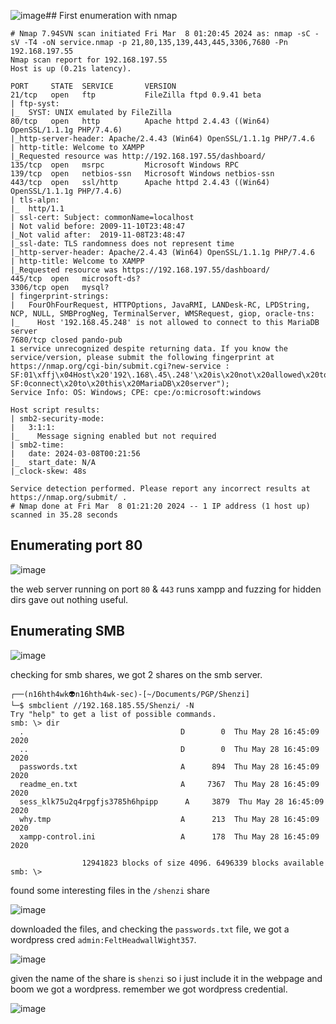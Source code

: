 ![image](https://github.com/n16hth4wk07/n16hth4wk07.github.io/assets/87468669/76252512-b08e-4719-9c8b-b048ab9b4d27)## First enumeration with nmap 

```shell
# Nmap 7.94SVN scan initiated Fri Mar  8 01:20:45 2024 as: nmap -sC -sV -T4 -oN service.nmap -p 21,80,135,139,443,445,3306,7680 -Pn 192.168.197.55
Nmap scan report for 192.168.197.55
Host is up (0.21s latency).

PORT     STATE  SERVICE       VERSION
21/tcp   open   ftp           FileZilla ftpd 0.9.41 beta
| ftp-syst: 
|_  SYST: UNIX emulated by FileZilla
80/tcp   open   http          Apache httpd 2.4.43 ((Win64) OpenSSL/1.1.1g PHP/7.4.6)
|_http-server-header: Apache/2.4.43 (Win64) OpenSSL/1.1.1g PHP/7.4.6
| http-title: Welcome to XAMPP
|_Requested resource was http://192.168.197.55/dashboard/
135/tcp  open   msrpc         Microsoft Windows RPC
139/tcp  open   netbios-ssn   Microsoft Windows netbios-ssn
443/tcp  open   ssl/http      Apache httpd 2.4.43 ((Win64) OpenSSL/1.1.1g PHP/7.4.6)
| tls-alpn: 
|_  http/1.1
| ssl-cert: Subject: commonName=localhost
| Not valid before: 2009-11-10T23:48:47
|_Not valid after:  2019-11-08T23:48:47
|_ssl-date: TLS randomness does not represent time
|_http-server-header: Apache/2.4.43 (Win64) OpenSSL/1.1.1g PHP/7.4.6
| http-title: Welcome to XAMPP
|_Requested resource was https://192.168.197.55/dashboard/
445/tcp  open   microsoft-ds?
3306/tcp open   mysql?
| fingerprint-strings: 
|   FourOhFourRequest, HTTPOptions, JavaRMI, LANDesk-RC, LPDString, NCP, NULL, SMBProgNeg, TerminalServer, WMSRequest, giop, oracle-tns: 
|_    Host '192.168.45.248' is not allowed to connect to this MariaDB server
7680/tcp closed pando-pub
1 service unrecognized despite returning data. If you know the service/version, please submit the following fingerprint at https://nmap.org/cgi-bin/submit.cgi?new-service :
SF:01\xffj\x04Host\x20'192\.168\.45\.248'\x20is\x20not\x20allowed\x20to\x2
SF:0connect\x20to\x20this\x20MariaDB\x20server");
Service Info: OS: Windows; CPE: cpe:/o:microsoft:windows

Host script results:
| smb2-security-mode: 
|   3:1:1: 
|_    Message signing enabled but not required
| smb2-time: 
|   date: 2024-03-08T00:21:56
|_  start_date: N/A
|_clock-skew: 48s

Service detection performed. Please report any incorrect results at https://nmap.org/submit/ .
# Nmap done at Fri Mar  8 01:21:20 2024 -- 1 IP address (1 host up) scanned in 35.28 seconds
```


## Enumerating port 80 

![image](https://github.com/n16hth4wk07/n16hth4wk07.github.io/assets/87468669/2fe92045-0210-4caa-8eaf-4d4b7e8bf050)

the web server running on port `80` & `443` runs xampp and fuzzing for hidden dirs gave out nothing useful.


## Enumerating SMB 

![image](https://github.com/n16hth4wk07/n16hth4wk07.github.io/assets/87468669/0180ced5-c745-439d-a14d-9a0d9e246ba0)

checking for smb shares, we got 2 shares on the smb server. 

```shell
┌──(n16hth4wk👽n16hth4wk-sec)-[~/Documents/PGP/Shenzi]
└─$ smbclient //192.168.185.55/Shenzi/ -N
Try "help" to get a list of possible commands.
smb: \> dir
  .                                   D        0  Thu May 28 16:45:09 2020
  ..                                  D        0  Thu May 28 16:45:09 2020
  passwords.txt                       A      894  Thu May 28 16:45:09 2020
  readme_en.txt                       A     7367  Thu May 28 16:45:09 2020
  sess_klk75u2q4rpgfjs3785h6hpipp      A     3879  Thu May 28 16:45:09 2020
  why.tmp                             A      213  Thu May 28 16:45:09 2020
  xampp-control.ini                   A      178  Thu May 28 16:45:09 2020

                12941823 blocks of size 4096. 6496339 blocks available
smb: \> 
```
found some interesting files in the `/shenzi` share 

![image](https://github.com/n16hth4wk07/n16hth4wk07.github.io/assets/87468669/4c5451d1-5ff5-428b-9d70-6666d7a101da)

downloaded the files, and checking the `passwords.txt` file, we got a wordpress cred `admin:FeltHeadwallWight357`. 

![image](https://github.com/n16hth4wk07/n16hth4wk07.github.io/assets/87468669/8af1a08a-14bc-4ae2-aa82-9f8bf08aad7a)

given the name of the share is `shenzi` so i just include it in the webpage and boom we got a wordpress. remember we got wordpress credential. 

![image](https://github.com/n16hth4wk07/n16hth4wk07.github.io/assets/87468669/10b9b0ea-18cf-41fd-807c-8d8f9cc996b0)



